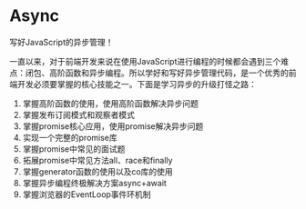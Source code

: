 # Async
写好JavaScript的异步管理！

一直以来，对于前端开发来说在使用JavaScript进行编程的时候都会遇到三个难点：闭包、高阶函数和异步编程。所以学好和写好异步管理代码，是一个优秀的前端开发必须要掌握的核心技能之一。下面是学习异步的升级打怪之路：

1. 掌握高阶函数的使用，使用高阶函数解决异步问题
2. 掌握发布订阅模式和观察者模式
3. 掌握promise核心应用，使用promise解决异步问题
4. 实现一个完整的promise库
5. 掌握promise中常见的面试题
6. 拓展promise中常见方法all、race和finally
7. 掌握generator函数的使用以及co库的使用
8. 掌握异步编程终极解决方案async+await
9. 掌握浏览器的EventLoop事件环机制

